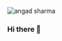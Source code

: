![angad sharma](https://user-images.githubusercontent.com/30529572/85805581-4282a380-b73c-11ea-9d65-89d67f1c2971.png)

### Hi there 👋

<!--
**L04DB4L4NC3R/L04DB4L4NC3R** is a ✨ _special_ ✨ repository because its `README.md` (this file) appears on your GitHub profile.

Here are some ideas to get you started:

- 🔭 I’m currently working on ...
- 🌱 I’m currently learning ...
- 👯 I’m looking to collaborate on ...
- 🤔 I’m looking for help with ...
- 💬 Ask me about ...
- 📫 How to reach me: ...
- 😄 Pronouns: ...
- ⚡ Fun fact: ...
-->
